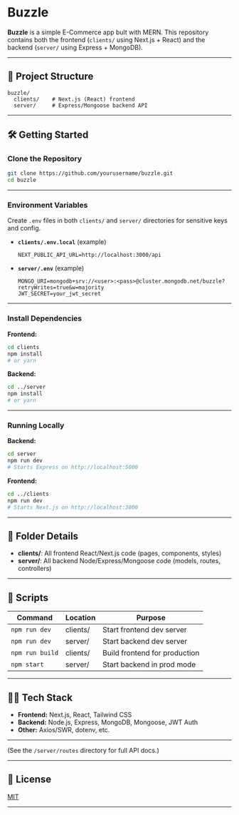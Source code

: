 # Buzzle

**Buzzle** is a simple E-Commerce app bult with MERN.
This repository contains both the frontend (`clients/` using Next.js + React) and the backend (`server/` using Express + MongoDB).

---

## 🚀 Project Structure

```
buzzle/
  clients/    # Next.js (React) frontend
  server/     # Express/Mongoose backend API
```

---

## 🛠️ Getting Started

### **Clone the Repository**

```bash
git clone https://github.com/yourusername/buzzle.git
cd buzzle
```

---

### **Environment Variables**

Create `.env` files in both `clients/` and `server/` directories for sensitive keys and config.

-   **`clients/.env.local`** (example)

    ```
    NEXT_PUBLIC_API_URL=http://localhost:3000/api
    ```

-   **`server/.env`** (example)
    ```
    MONGO_URI=mongodb+srv://<user>:<pass>@cluster.mongodb.net/buzzle?retryWrites=true&w=majority
    JWT_SECRET=your_jwt_secret
    ```

---

### **Install Dependencies**

**Frontend:**

```bash
cd clients
npm install
# or yarn
```

**Backend:**

```bash
cd ../server
npm install
# or yarn
```

---

### **Running Locally**

**Backend:**

```bash
cd server
npm run dev
# Starts Express on http://localhost:5000
```

**Frontend:**

```bash
cd ../clients
npm run dev
# Starts Next.js on http://localhost:3000
```

---

## 📁 Folder Details

-   **clients/**: All frontend React/Next.js code (pages, components, styles)
-   **server/**: All backend Node/Express/Mongoose code (models, routes, controllers)

---

## 📝 Scripts

| Command         | Location | Purpose                       |
| --------------- | -------- | ----------------------------- |
| `npm run dev`   | clients/ | Start frontend dev server     |
| `npm run dev`   | server/  | Start backend dev server      |
| `npm run build` | clients/ | Build frontend for production |
| `npm start`     | server/  | Start backend in prod mode    |

---

## 🧑‍💻 Tech Stack

-   **Frontend:** Next.js, React, Tailwind CSS
-   **Backend:** Node.js, Express, MongoDB, Mongoose, JWT Auth
-   **Other:** Axios/SWR, dotenv, etc.

---

(See the `/server/routes` directory for full API docs.)

---

## 📝 License

[MIT](LICENSE)

---

